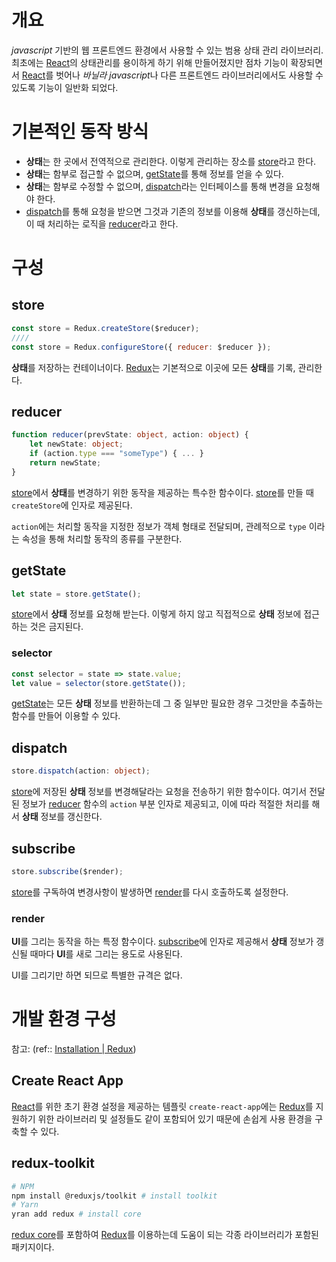# 개요
*javascript* 기반의 웹 프론트엔드 환경에서 사용할 수 있는 범용 상태 관리 라이브러리. 최초에는 [React](React.md)의 상태관리를 용이하게 하기 위해 만들어졌지만 점차 기능이 확장되면서 [React](React.md)를 벗어나 *바닐라 javascript*나 다른 프론트엔드 라이브러리에서도 사용할 수 있도록 기능이 일반화 되었다.

# 기본적인 동작 방식
- **상태**는 한 곳에서 전역적으로 관리한다. 이렇게 관리하는 장소를 [store](#store)라고 한다.
- **상태**는 함부로 접근할 수 없으며, [getState](#getState)를 통해 정보를 얻을 수 있다.
- **상태**는 함부로 수정할 수 없으며, [dispatch](#dispatch)라는 인터페이스를 통해 변경을 요청해야 한다.
- [dispatch](#dispatch)를 통해 요청을 받으면 그것과 기존의 정보를 이용해 **상태**를 갱신하는데, 이 때 처리하는 로직을 [reducer](#reducer)라고 한다.

# 구성
## store
```js
const store = Redux.createStore($reducer);
////
const store = Redux.configureStore({ reducer: $reducer });
```

**상태**를 저장하는 컨테이너이다. [Redux](Redux.md)는 기본적으로 이곳에 모든 **상태**를 기록, 관리한다.

## reducer
```ts
function reducer(prevState: object, action: object) {
	let newState: object;
	if (action.type === "someType") { ... }
	return newState;
}
```

[store](#store)에서 **상태**를 변경하기 위한 동작을 제공하는 특수한 함수이다. [store](#store)를 만들 때 `createStore`에 인자로 제공된다.

`action`에는 처리할 동작을 지정한 정보가 객체 형태로 전달되며, 관례적으로 `type` 이라는 속성을 통해 처리할 동작의 종류를 구분한다.

## getState
```js
let state = store.getState();
```

[store](#store)에서 **상태** 정보를 요청해 받는다. 이렇게 하지 않고 직접적으로 **상태** 정보에 접근하는 것은 금지된다.

### selector
```js
const selector = state => state.value;
let value = selector(store.getState());
```

[getState](#getState)는 모든 **상태** 정보를 반환하는데 그 중 일부만 필요한 경우 그것만을 추출하는 함수를 만들어 이용할 수 있다.

## dispatch
```ts
store.dispatch(action: object);
```

[store](#store)에 저장된 **상태** 정보를 변경해달라는 요청을 전송하기 위한 함수이다. 여기서 전달된 정보가 [reducer](#reducer) 함수의 `action` 부분 인자로 제공되고, 이에 따라 적절한 처리를 해서 **상태** 정보를 갱신한다.

## subscribe
```js
store.subscribe($render);
```

[store](#store)를 구독하여 변경사항이 발생하면 [render](#render)를 다시 호출하도록 설정한다.

### render
**UI**를 그리는 동작을 하는 특정 함수이다. [subscribe](#subscribe)에 인자로 제공해서 **상태** 정보가 갱신될 때마다 **UI**를 새로 그리는 용도로 사용된다. 

UI를 그리기만 하면 되므로 특별한 규격은 없다.

# 개발 환경 구성

참고: (ref:: [Installation | Redux](https://redux.js.org/introduction/installation))

## Create React App
[React](React.md)를 위한 초기 환경 설정을 제공하는 템플릿 `create-react-app`에는 [Redux](Redux.md)를 지원하기 위한 라이브러리 및 설정들도 같이 포함되어 있기 때문에 손쉽게 사용 환경을 구축할 수 있다.

## redux-toolkit
``` bash
# NPM
npm install @reduxjs/toolkit # install toolkit
# Yarn
yran add redux # install core
```

[redux core](#redux%20core)를 포함하여 [Redux](Redux.md)를 이용하는데 도움이 되는 각종 라이브러리가 포함된 패키지이다.